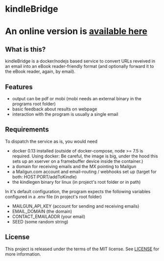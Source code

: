 # kindleBridge

An online version is [available here](http://isnogoood.de:8080/)
=====================================

What is this?
-------------

kindleBridge is a docker/nodejs based service to convert URLs reveived in an email into an eBook reader-friendly format (and optionally forward it to the eBook reader, again, by email).

Features
--------

* output can be pdf or mobi (mobi needs an external binary in the programs root folder)
* basic feedback about results on webpage
* interaction with the program is usually a single email

Requirements
------------

To dispatch the service as is, you would need

* docker 0.13 installed (outside of docker-compose, node >= 7.5 is required. Using docker: Be careful, the image is big, under the hood this sets up an xserver on a framebuffer device inside the container.)
* a domain for receiving emails and the MX pointing to Mailgun
* a Mailgun.com account and email-routing / webhooks set up (target for both: HOST:PORT/addToKindle)
* the kindlegen binary for linux (in project's root folder or in path)

In it's default configuration, the program expects the following variables configured in a .env file (in project's root folder)

* MAILGUN_API_KEY (account for sending and receiving emails)
* EMAIL_DOMAIN (the domain)
* CONTACT_EMAILADDR (your email)
* SEED (some random string)

License
-------

This project is released under the terms of the MIT license. See [LICENSE](LICENSE) for more information.
